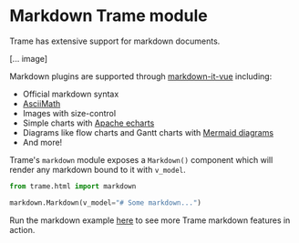 # Markdown Trame module
Trame has extensive support for markdown documents. 

[... image]

Markdown plugins are supported through [markdown-it-vue](http://www.aqcoder.com/markdown) including:

- Official markdown syntax
- [AsciiMath](http://asciimath.org/)
- Images with size-control
- Simple charts with [Apache echarts](https://echarts.apache.org/examples/en/index.html)
- Diagrams like flow charts and Gantt charts with [Mermaid diagrams](https://mermaid.live)
- And more!

Trame's `markdown` module exposes a `Markdown()` component which will render any markdown bound to it with `v_model`.
```python
from trame.html import markdown

markdown.Markdown(v_model="# Some markdown...")
```

Run the markdown example [here](https://github.com/Kitware/trame/blob/master/examples/PlainPython/Markdown/Simple.py) to see more Trame markdown features in action.
